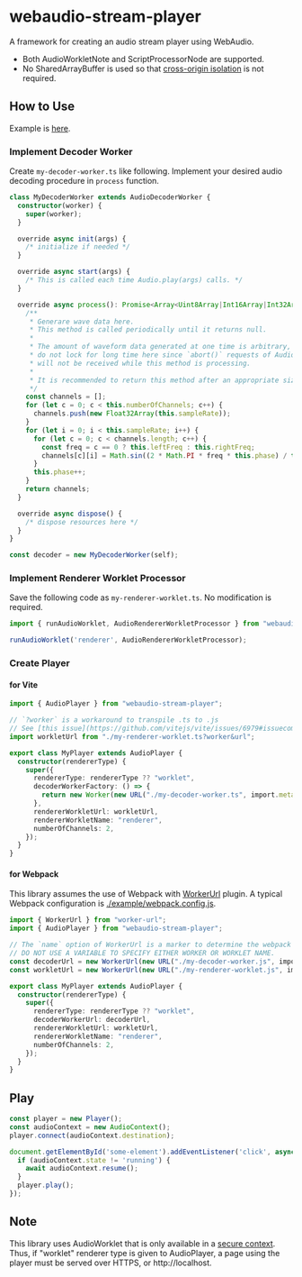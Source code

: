# webaudio-stream-player

A framework for creating an audio stream player using WebAudio. 

- Both AudioWorkletNote and ScriptProcessorNode are supported. 
- No SharedArrayBuffer is used so that [cross-origin isolation](https://web.dev/i18n/en/cross-origin-isolation-guide/) is not required.

## How to Use
Example is [here](./example).

### Implement Decoder Worker
Create `my-decoder-worker.ts` like following. Implement your desired audio decoding procedure in `process` function.

```typescript
class MyDecoderWorker extends AudioDecoderWorker {
  constructor(worker) {
    super(worker);
  }

  override async init(args) {
    /* initialize if needed */
  }

  override async start(args) {
    /* This is called each time Audio.play(args) calls. */
  }

  override async process(): Promise<Array<Uint8Array|Int16Array|Int32Array|Float32Array> | null> {
    /**
     * Generare wave data here.
     * This method is called periodically until it returns null.
     * 
     * The amount of waveform data generated at one time is arbitrary, however, 
     * do not lock for long time here since `abort()` requests of AudioDecoderWorker 
     * will not be received while this method is processing.
     * 
     * It is recommended to return this method after an appropriate size of wave is generated. 
     */
    const channels = [];
    for (let c = 0; c < this.numberOfChannels; c++) {
      channels.push(new Float32Array(this.sampleRate));
    }
    for (let i = 0; i < this.sampleRate; i++) {
      for (let c = 0; c < channels.length; c++) {
        const freq = c == 0 ? this.leftFreq : this.rightFreq;
        channels[c][i] = Math.sin((2 * Math.PI * freq * this.phase) / this.sampleRate);
      }
      this.phase++;
    }
    return channels;
  }

  override async dispose() {
    /* dispose resources here */
  }
}

const decoder = new MyDecoderWorker(self);
```

### Implement Renderer Worklet Processor

Save the following code as `my-renderer-worklet.ts`. No modification is required.

```typescript
import { runAudioWorklet, AudioRendererWorkletProcessor } from "webaudio-stream-player/dist/workers/audio-renderer-worklet-processor.js";

runAudioWorklet('renderer', AudioRendererWorkletProcessor);
```

### Create Player
#### for Vite

```typescript
import { AudioPlayer } from "webaudio-stream-player";

// `?worker` is a workaround to transpile .ts to .js
// See [this issue](https://github.com/vitejs/vite/issues/6979#issuecomment-1320394505)
import workletUrl from "./my-renderer-worklet.ts?worker&url";

export class MyPlayer extends AudioPlayer {
  constructor(rendererType) {
    super({
      rendererType: rendererType ?? "worklet",
      decoderWorkerFactory: () => {
        return new Worker(new URL("./my-decoder-worker.ts", import.meta.url), { type: "module" });
      },
      rendererWorkletUrl: workletUrl,
      rendererWorkletName: "renderer",
      numberOfChannels: 2,
    });
  }
}
```

#### for Webpack

This library assumes the use of Webpack with [WorkerUrl](https://github.com/popelenkow/worker-url) plugin.
A typical Webpack configuration is [./example/webpack.config.js](./example/webpack.config.js).

```typescript
import { WorkerUrl } from "worker-url";
import { AudioPlayer } from "webaudio-stream-player";

// The `name` option of WorkerUrl is a marker to determine the webpack's chunkname (i.e. output filename).
// DO NOT USE A VARIABLE TO SPECIFY EITHER WORKER OR WORKLET NAME.
const decoderUrl = new WorkerUrl(new URL("./my-decoder-worker.js", import.meta.url), { name: "decorder" });
const workletUrl = new WorkerUrl(new URL("./my-renderer-worklet.js", import.meta.url), { name: "renderer" });

export class MyPlayer extends AudioPlayer {
  constructor(rendererType) {
    super({
      rendererType: rendererType ?? "worklet",
      decoderWorkerUrl: decoderUrl,
      rendererWorkletUrl: workletUrl,
      rendererWorkletName: "renderer",
      numberOfChannels: 2,
    });
  }
}
```

## Play

```typescript
const player = new Player();
const audioContext = new AudioContext();
player.connect(audioContext.destination);

document.getElementById('some-element').addEventListener('click', async () => {
  if (audioContext.state != 'running') {
    await audioContext.resume();
  }
  player.play();
});
```

## Note
This library uses AudioWorklet that is only available in a [secure context](https://w3c.github.io/webappsec-secure-contexts/). 
Thus, if "worklet" renderer type is given to AudioPlayer, a page using the player must be served over HTTPS, 
or http://localhost.
